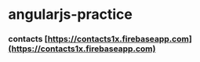 # angularjs-practice

### contacts [https://contacts1x.firebaseapp.com](https://contacts1x.firebaseapp.com)
